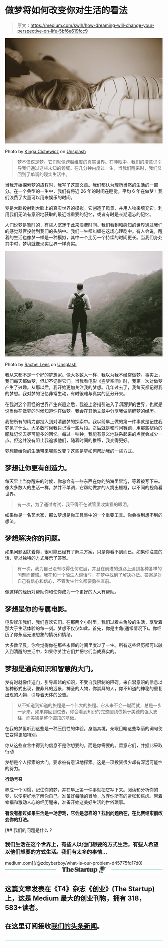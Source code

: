# 做梦将如何改变你对生活的看法

> 原文：<https://medium.com/swlh/how-dreaming-will-change-your-perspective-on-life-5bf6e619fcc9>

![](img/af8c3823f16425fce1329c758dfe0d7e.png)

Photo by [Kinga Cichewicz](https://unsplash.com/@all_who_wander?utm_source=medium&utm_medium=referral) on [Unsplash](https://unsplash.com?utm_source=medium&utm_medium=referral)

> 梦不仅仅是梦。它们就像跨越维度的真实世界。在睡眠中，我们的潜意识引导我们通过这些未知的领域。在几分钟内度过一生，当我们醒来时，我们又回到了单调的现实生活中。

当我开始探索梦的旅程时，我写了这篇文章。我们都认为理所当然的生活的一部分。在一个典型的一生中，我们有将近 26 年的时间在睡觉，平均 6 年在做梦！我们浪费了大量可以用来娱乐的时间。

梦是大脑投射到大脑上的真实世界的模拟。它创造了风景，并用人物来填充它。利用我们无法有意识地获取的最近或重要的记忆，或者有时是长期遗忘的记忆。

人们说梦是暂时的，有些人沉迷于此来浪费时间。我们看到和感知的世界通过我们的感觉器官投射到我们的头脑中。我们一生都纠缠在这场心理剧中。有人会说，醒着的生活也像梦一样是一种模拟，其中一个比另一个持续的时间更长。当我们身处其中时，梦境就像现实世界一样真实。

![](img/4757ebe2dd668360ffc9a638604efa65.png)

Photo by [Rachel Lees](https://unsplash.com/@rachel_lees?utm_source=medium&utm_medium=referral) on [Unsplash](https://unsplash.com?utm_source=medium&utm_medium=referral)

我从来都不是一个好的梦想家。像大多数人一样，我以为我不经常做梦。事实上，我们每天都做梦，但却不记得它们。当我看电影《盗梦空间》时，我第一次对做梦产生了兴趣。从那以后，我开始更加关注我的梦想。几年过去了，我每天都记得我的梦想。我对梦的记忆非常生动，有时很难与真实的区分开来。

在我对这个奇怪的世界产生兴趣之后，我被上帝指引进入了*清醒梦*的世界，也就是说当你在做梦的时候知道你在做梦。我会在其他文章中分享我做清醒梦的经历。

我把所有的精力都投入到对清醒梦的探索中。我以前早上做的第一件事就是记住我梦见了什么。大多数时候我只记得一些片段。之后就是和时间赛跑，用那些褪色的朦胧记忆去尽可能多的回忆。每过一秒钟，我能有意义地联系起来的点就会减少一点。但这并没有阻止我追求他们，随着时间的推移，我变得更好。

梦想能给你的生活带来哪些改变？这些是梦如何帮助我的一些方式。

## 梦想让你更有创造力。

每天早上当你醒来的时候，你总会有一些东西在你的脑海里冒泡，等着被写下来。像大多数人的生活一样，梦并不单调，它帮助做梦的人跳出框框，以不同的视角看世界。

> 有一次，为了通过考试，我不得不在试管里收集猫的眼泪。

如果你是一名艺术家，那么梦想是你工具集中的一个重要工具。你会得到想不到的想法。

## 梦想解决你的问题。

如果问题困扰着你，很可能已经有了解决方案，只是你看不到而已。如果你注意的话，梦以独特的方式展示了答案。

> 有一次，我为自己没有取得任何进展，并且在前进的道路上遇到各种各样的问题而苦恼。我在和一个陌生人谈话时，在梦中找到了解决办法。答案是对自己有信心和信心，不管发生什么都要勇往直前。

像这样的经历对帮助你和使你成为一个更好的人大有帮助。

## 梦想是你的专属电影。

电影娱乐我们，我们喜欢它们。在那两个小时里，我们过着主角般的生活，享受着那大于生活体验的每一刻。梦想不仅仅如此。首先，你是主角(通常情况下)。你经历了你永远无法想象的情况和情绪。

大多数早晨，你会觉得你在那些永恒的时间里度过了一生。所有这些经历都可以融入到清醒的生活中，如果你关注它们并把它们当成真实的。

## 梦想是通向知识和智慧的大门。

梦有时就像传送门，引导超越的知识，不受自我限制的阻碍。来自潜意识的信息以各种形式出现，像非凡的远景，神圣的人物，你崇拜的人，你不知道的神秘的重复出现的人物，引导着天体的公告。

> 从不知道到知道的旅程是一个伟大的旅程。它从来不会一蹴而就，总是一步一步来。如果你回到过去，你会看到知识的完整圆顶依赖于美德的强大支柱，而美德是整个圆顶的基础。

在我的梦里听到这些是一种压倒性的体验。身临其境，亲眼目睹这些华丽的词句使它变得更加特别。

你从这些宣言中得到的信息不是你想要的，而是你需要的。留意它们，并据此采取行动

梦想是个人探索的大门，要求被有意识地探索。这是一项投资很少却有深远可能性的努力。

**行动号召**

养成一个习惯，记住你的梦，并在早上第一件事就把它写下来。阅读和分析你的梦，以便更好地了解你自己。准备好每晚的冒险，放弃你所有的紧张和焦虑。带着幸福和激动人心的经历醒来，准备开始这美好生活的世俗琐事。

**有没有想过如果生活是一场游戏，它会是怎样的？找出问题所在，在比赛结束前改变你的打法。**

[](/@zdcyberboy/what-is-our-problem-d45775fd17d0) [## 我们的问题是什么？

### 我们生活在这个世界上，有些人以他们想要的方式生活，有些人希望以他们想要的方式生活。我们有太多的事情…

medium.com](/@zdcyberboy/what-is-our-problem-d45775fd17d0) [![](img/308a8d84fb9b2fab43d66c117fcc4bb4.png)](https://medium.com/swlh)

## 这篇文章发表在《T4》杂志《创业》(The Startup)上，这是 Medium 最大的创业刊物，拥有 318，583+读者。

## 在这里订阅接收[我们的头条新闻](http://growthsupply.com/the-startup-newsletter/)。

[![](img/b0164736ea17a63403e660de5dedf91a.png)](https://medium.com/swlh)